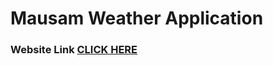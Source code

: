 # Mausam Weather Application

### Website Link [CLICK HERE](https://aditya8725.github.io/Mausam_Weather_Application/index.html)
